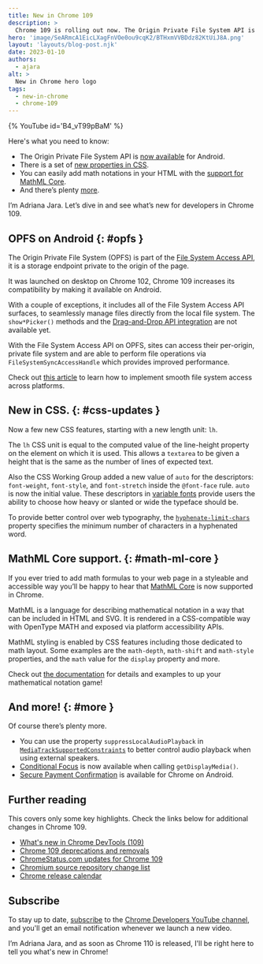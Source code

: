```yaml
---
title: New in Chrome 109
description: >
  Chrome 109 is rolling out now. The Origin Private File System API is now available for Android, there is a set of new properties in CSS, you can easily add math notations in your HTML with the support for MathML core, and there’s plenty more.
hero: 'image/SeARmcA1EicLXagFnVOe0ou9cqK2/BTHxmVVBDdz82KtUiJ8A.png'
layout: 'layouts/blog-post.njk'
date: 2023-01-10
authors:
  - ajara
alt: >
  New in Chrome hero logo
tags:
  - new-in-chrome
  - chrome-109
---
```


{% YouTube id='B4_vT99pBaM' %}

Here's what you need to know:

* The Origin Private File System API is [now available](#opfs) for Android.
* There is a set of [new properties in CSS](#css-updates).
* You can easily add math notations in your HTML with the [support for MathML Core](#math-ml-core).
* And there’s plenty [more](#more).

I’m Adriana Jara. Let’s dive in and see what’s new for developers in Chrome 109.

## OPFS on Android {: #opfs }

The Origin Private File System (OPFS) is part of the [File System Access API](https://developer.mozilla.org/docs/Web/API/File_System_Access_API), it is a storage endpoint private to the origin of the page.

It was launched on desktop on Chrome 102, Chrome 109 increases its compatibility by making it available on Android.

With a couple of exceptions, it includes all of the File System Access API surfaces, to seamlessly manage files directly from the local file system. The `show*Picker()` methods and the [Drag-and-Drop API integration](/articles/file-system-access/#drag-and-drop-integration) are not available yet.

With the File System Access API on OPFS, sites can access their per-origin, private file system and are able to perform file operations via `FileSystemSyncAccessHandle` which provides improved performance.

Check out [this article](/articles/file-system-access/) to learn how to implement smooth file system access across platforms.

## New in CSS. {: #css-updates }

Now a few new CSS features, starting with a new length unit: `lh`.

The `lh` CSS unit is equal to the computed value of the line-height property on the element on which it is used. This allows a `textarea` to be given a height that is the same as the number of lines of expected text.

Also the CSS Working Group added a new value of `auto` for the descriptors: `font-weight`, `font-style`, and `font-stretch` inside the `@font-face` rule.  `auto` is now the initial value. These descriptors in [variable fonts](https://web.dev/variable-fonts/) provide users the ability to choose how heavy or slanted or wide the typeface should be.

To provide better control over web typography, the [`hyphenate-limit-chars`](https://developer.mozilla.org/docs/Web/CSS/hyphenate-limit-chars#:~:text=The%20hyphenate%2Dlimit%2Dchars%20CSS,control%20over%20hyphenation%20in%20text.) property specifies the minimum number of characters in a hyphenated word.

## MathML Core support. {: #math-ml-core }

If you ever tried to add math formulas to your web page in a styleable and accessible way you’ll be happy to hear that [MathML Core](https://www.w3.org/TR/mathml-core/) is now supported in Chrome.

MathML is a language for describing mathematical notation in a way that can be included in HTML and SVG. It is rendered in a CSS-compatible way with OpenType MATH and exposed via platform accessibility APIs.

MathML styling is enabled by CSS features including those dedicated to math layout. Some examples are the `math-depth`, `math-shift` and `math-style` properties, and the `math` value for the `display` property and more.

Check out [the documentation](https://developer.mozilla.org/docs/Web/MathML) for details and examples to up your mathematical notation game!

## And more! {: #more }

Of course there’s plenty more.

* You can use the property `suppressLocalAudioPlayback` in [`MediaTrackSupportedConstraints`](https://developer.mozilla.org/docs/Web/API/MediaTrackSupportedConstraints) to better control audio playback when using external speakers.
* [Conditional Focus](/docs/web-platform/conditional-focus/) is now available when calling `getDisplayMedia()`.
* [Secure Payment Confirmation](/blog/spc-on-android/) is available for Chrome on Android.

## Further reading

This covers only some key highlights. Check the links below for
additional changes in Chrome 109.

* [What's new in Chrome DevTools (109)](/blog/new-in-devtools-109/)
* [Chrome 109 deprecations and removals](/blog/chrome-109-beta/#deprecations-and-removals/)
* [ChromeStatus.com updates for Chrome 109](https://www.chromestatus.com/features#milestone%3D109)
* [Chromium source repository change list](https://chromium.googlesource.com/chromium/src/+log/108.0.5359.70..109.0.5414.91)
* [Chrome release calendar](https://chromiumdash.appspot.com/schedule)

## Subscribe

To stay up to date, [subscribe](https://goo.gl/6FP1a5) to the
[Chrome Developers YouTube channel](https://www.youtube.com/user/ChromeDevelopers/),
and you'll get an email notification whenever we launch a new video.

I’m Adriana Jara, and as soon as Chrome 110 is released, I'll be right here to
tell you what's new in Chrome!
